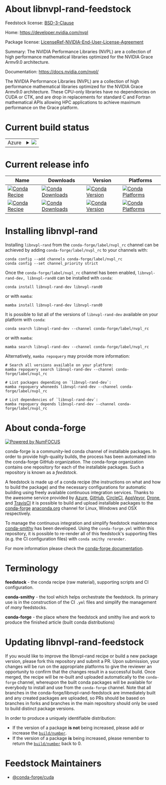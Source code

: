 About libnvpl-rand-feedstock
============================

Feedstock license: [BSD-3-Clause](https://github.com/conda-forge/libnvpl-rand-feedstock/blob/main/LICENSE.txt)

Home: https://developer.nvidia.com/nvpl

Package license: [LicenseRef-NVIDIA-End-User-License-Agreement](https://docs.nvidia.com/nvpl/license.html)

Summary: The NVIDIA Performance Libraries (NVPL) are a collection of high performance mathematical libraries optimized for the NVIDIA Grace Armv9.0 architecture.

Documentation: https://docs.nvidia.com/nvpl/

The NVIDIA Performance Libraries (NVPL) are a collection of high performance mathematical libraries optimized for the NVIDIA Grace Armv9.0 architecture.
These CPU-only libraries have no dependencies on CUDA or CTK, and are drop in replacements for standard C and Fortran mathematical APIs allowing HPC applications to achieve maximum performance on the Grace platform.

Current build status
====================


<table>
    
  <tr>
    <td>Azure</td>
    <td>
      <details>
        <summary>
          <a href="https://dev.azure.com/conda-forge/feedstock-builds/_build/latest?definitionId=23602&branchName=main">
            <img src="https://dev.azure.com/conda-forge/feedstock-builds/_apis/build/status/libnvpl-rand-feedstock?branchName=main">
          </a>
        </summary>
        <table>
          <thead><tr><th>Variant</th><th>Status</th></tr></thead>
          <tbody><tr>
              <td>linux_aarch64</td>
              <td>
                <a href="https://dev.azure.com/conda-forge/feedstock-builds/_build/latest?definitionId=23602&branchName=main">
                  <img src="https://dev.azure.com/conda-forge/feedstock-builds/_apis/build/status/libnvpl-rand-feedstock?branchName=main&jobName=linux&configuration=linux%20linux_aarch64_" alt="variant">
                </a>
              </td>
            </tr>
          </tbody>
        </table>
      </details>
    </td>
  </tr>
</table>

Current release info
====================

| Name | Downloads | Version | Platforms |
| --- | --- | --- | --- |
| [![Conda Recipe](https://img.shields.io/badge/recipe-libnvpl--rand--dev-green.svg)](https://anaconda.org/conda-forge/libnvpl-rand-dev) | [![Conda Downloads](https://img.shields.io/conda/dn/conda-forge/libnvpl-rand-dev.svg)](https://anaconda.org/conda-forge/libnvpl-rand-dev) | [![Conda Version](https://img.shields.io/conda/vn/conda-forge/libnvpl-rand-dev.svg)](https://anaconda.org/conda-forge/libnvpl-rand-dev) | [![Conda Platforms](https://img.shields.io/conda/pn/conda-forge/libnvpl-rand-dev.svg)](https://anaconda.org/conda-forge/libnvpl-rand-dev) |
| [![Conda Recipe](https://img.shields.io/badge/recipe-libnvpl--rand0-green.svg)](https://anaconda.org/conda-forge/libnvpl-rand0) | [![Conda Downloads](https://img.shields.io/conda/dn/conda-forge/libnvpl-rand0.svg)](https://anaconda.org/conda-forge/libnvpl-rand0) | [![Conda Version](https://img.shields.io/conda/vn/conda-forge/libnvpl-rand0.svg)](https://anaconda.org/conda-forge/libnvpl-rand0) | [![Conda Platforms](https://img.shields.io/conda/pn/conda-forge/libnvpl-rand0.svg)](https://anaconda.org/conda-forge/libnvpl-rand0) |

Installing libnvpl-rand
=======================

Installing `libnvpl-rand` from the `conda-forge/label/nvpl_rc` channel can be achieved by adding `conda-forge/label/nvpl_rc` to your channels with:

```
conda config --add channels conda-forge/label/nvpl_rc
conda config --set channel_priority strict
```

Once the `conda-forge/label/nvpl_rc` channel has been enabled, `libnvpl-rand-dev, libnvpl-rand0` can be installed with `conda`:

```
conda install libnvpl-rand-dev libnvpl-rand0
```

or with `mamba`:

```
mamba install libnvpl-rand-dev libnvpl-rand0
```

It is possible to list all of the versions of `libnvpl-rand-dev` available on your platform with `conda`:

```
conda search libnvpl-rand-dev --channel conda-forge/label/nvpl_rc
```

or with `mamba`:

```
mamba search libnvpl-rand-dev --channel conda-forge/label/nvpl_rc
```

Alternatively, `mamba repoquery` may provide more information:

```
# Search all versions available on your platform:
mamba repoquery search libnvpl-rand-dev --channel conda-forge/label/nvpl_rc

# List packages depending on `libnvpl-rand-dev`:
mamba repoquery whoneeds libnvpl-rand-dev --channel conda-forge/label/nvpl_rc

# List dependencies of `libnvpl-rand-dev`:
mamba repoquery depends libnvpl-rand-dev --channel conda-forge/label/nvpl_rc
```


About conda-forge
=================

[![Powered by
NumFOCUS](https://img.shields.io/badge/powered%20by-NumFOCUS-orange.svg?style=flat&colorA=E1523D&colorB=007D8A)](https://numfocus.org)

conda-forge is a community-led conda channel of installable packages.
In order to provide high-quality builds, the process has been automated into the
conda-forge GitHub organization. The conda-forge organization contains one repository
for each of the installable packages. Such a repository is known as a *feedstock*.

A feedstock is made up of a conda recipe (the instructions on what and how to build
the package) and the necessary configurations for automatic building using freely
available continuous integration services. Thanks to the awesome service provided by
[Azure](https://azure.microsoft.com/en-us/services/devops/), [GitHub](https://github.com/),
[CircleCI](https://circleci.com/), [AppVeyor](https://www.appveyor.com/),
[Drone](https://cloud.drone.io/welcome), and [TravisCI](https://travis-ci.com/)
it is possible to build and upload installable packages to the
[conda-forge](https://anaconda.org/conda-forge) [anaconda.org](https://anaconda.org/)
channel for Linux, Windows and OSX respectively.

To manage the continuous integration and simplify feedstock maintenance
[conda-smithy](https://github.com/conda-forge/conda-smithy) has been developed.
Using the ``conda-forge.yml`` within this repository, it is possible to re-render all of
this feedstock's supporting files (e.g. the CI configuration files) with ``conda smithy rerender``.

For more information please check the [conda-forge documentation](https://conda-forge.org/docs/).

Terminology
===========

**feedstock** - the conda recipe (raw material), supporting scripts and CI configuration.

**conda-smithy** - the tool which helps orchestrate the feedstock.
                   Its primary use is in the construction of the CI ``.yml`` files
                   and simplify the management of *many* feedstocks.

**conda-forge** - the place where the feedstock and smithy live and work to
                  produce the finished article (built conda distributions)


Updating libnvpl-rand-feedstock
===============================

If you would like to improve the libnvpl-rand recipe or build a new
package version, please fork this repository and submit a PR. Upon submission,
your changes will be run on the appropriate platforms to give the reviewer an
opportunity to confirm that the changes result in a successful build. Once
merged, the recipe will be re-built and uploaded automatically to the
`conda-forge` channel, whereupon the built conda packages will be available for
everybody to install and use from the `conda-forge` channel.
Note that all branches in the conda-forge/libnvpl-rand-feedstock are
immediately built and any created packages are uploaded, so PRs should be based
on branches in forks and branches in the main repository should only be used to
build distinct package versions.

In order to produce a uniquely identifiable distribution:
 * If the version of a package **is not** being increased, please add or increase
   the [``build/number``](https://docs.conda.io/projects/conda-build/en/latest/resources/define-metadata.html#build-number-and-string).
 * If the version of a package **is** being increased, please remember to return
   the [``build/number``](https://docs.conda.io/projects/conda-build/en/latest/resources/define-metadata.html#build-number-and-string)
   back to 0.

Feedstock Maintainers
=====================

* [@conda-forge/cuda](https://github.com/orgs/conda-forge/teams/cuda/)

